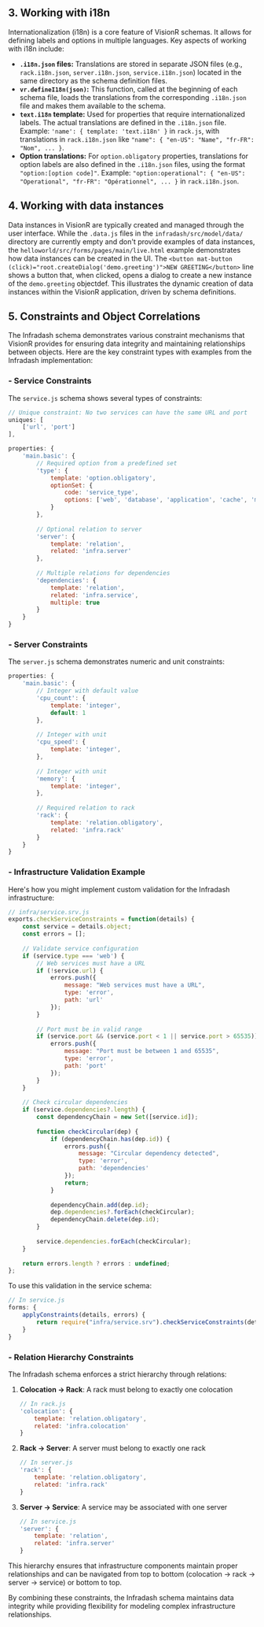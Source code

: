 ## 3. Working with i18n

Internationalization (i18n) is a core feature of VisionR schemas. It allows for defining labels and options in multiple languages. Key aspects of working with i18n include:

*   **`.i18n.json` files:** Translations are stored in separate JSON files (e.g., `rack.i18n.json`, `server.i18n.json`, `service.i18n.json`) located in the same directory as the schema definition files.
*   **`vr.defineI18n(json)`:** This function, called at the beginning of each schema file, loads the translations from the corresponding `.i18n.json` file and makes them available to the schema.
*   **`text.i18n` template:**  Used for properties that require internationalized labels. The actual translations are defined in the `.i18n.json` file. Example: `'name': { template: 'text.i18n' }` in `rack.js`, with translations in `rack.i18n.json` like `"name": { "en-US": "Name", "fr-FR": "Nom", ... }`.
*   **Option translations:** For `option.obligatory` properties, translations for option labels are also defined in the `.i18n.json` files, using the format `"option:[option code]"`. Example: `"option:operational": { "en-US": "Operational", "fr-FR": "Opérationnel", ... }` in `rack.i18n.json`.

## 4. Working with data instances

Data instances in VisionR are typically created and managed through the user interface. While the `.data.js` files in the `infradash/src/model/data/` directory are currently empty and don't provide examples of data instances, the `helloworld/src/forms/pages/main/live.html` example demonstrates how data instances can be created in the UI. The `<button mat-button (click)="root.createDialog('demo.greeting')">NEW GREETING</button>` line shows a button that, when clicked, opens a dialog to create a new instance of the `demo.greeting` objectdef. This illustrates the dynamic creation of data instances within the VisionR application, driven by schema definitions.

## 5. Constraints and Object Correlations

The Infradash schema demonstrates various constraint mechanisms that VisionR provides for ensuring data integrity and maintaining relationships between objects. Here are the key constraint types with examples from the Infradash implementation:

### - Service Constraints

The `service.js` schema shows several types of constraints:

```javascript
// Unique constraint: No two services can have the same URL and port
uniques: [
    ['url', 'port']
],

properties: {
    'main.basic': {
        // Required option from a predefined set
        'type': {
            template: 'option.obligatory',
            optionSet: {
                code: 'service_type',
                options: ['web', 'database', 'application', 'cache', 'monitoring', 'other']
            }
        },
        
        // Optional relation to server
        'server': {
            template: 'relation',
            related: 'infra.server'
        },
        
        // Multiple relations for dependencies
        'dependencies': {
            template: 'relation',
            related: 'infra.service',
            multiple: true
        }
    }
}
```

### - Server Constraints

The `server.js` schema demonstrates numeric and unit constraints:

```javascript
properties: {
    'main.basic': {
        // Integer with default value
        'cpu_count': {
            template: 'integer',
            default: 1
        },
        
        // Integer with unit
        'cpu_speed': { 
            template: 'integer',
        },
        
        // Integer with unit
        'memory': {
            template: 'integer',
        },
        
        // Required relation to rack
        'rack': {
            template: 'relation.obligatory',
            related: 'infra.rack'
        }
    }
}
```

### - Infrastructure Validation Example

Here's how you might implement custom validation for the Infradash infrastructure:

```javascript
// infra/service.srv.js
exports.checkServiceConstraints = function(details) {
    const service = details.object;
    const errors = [];
    
    // Validate service configuration
    if (service.type === 'web') {
        // Web services must have a URL
        if (!service.url) {
            errors.push({
                message: "Web services must have a URL",
                type: 'error',
                path: 'url'
            });
        }
        
        // Port must be in valid range
        if (service.port && (service.port < 1 || service.port > 65535)) {
            errors.push({
                message: "Port must be between 1 and 65535",
                type: 'error',
                path: 'port'
            });
        }
    }
    
    // Check circular dependencies
    if (service.dependencies?.length) {
        const dependencyChain = new Set([service.id]);
        
        function checkCircular(dep) {
            if (dependencyChain.has(dep.id)) {
                errors.push({
                    message: "Circular dependency detected",
                    type: 'error',
                    path: 'dependencies'
                });
                return;
            }
            
            dependencyChain.add(dep.id);
            dep.dependencies?.forEach(checkCircular);
            dependencyChain.delete(dep.id);
        }
        
        service.dependencies.forEach(checkCircular);
    }
    
    return errors.length ? errors : undefined;
};
```

To use this validation in the service schema:

```javascript
// In service.js
forms: {
    applyConstraints(details, errors) {
        return require("infra/service.srv").checkServiceConstraints(details);
    }
}
```

### - Relation Hierarchy Constraints

The Infradash schema enforces a strict hierarchy through relations:

1. **Colocation → Rack**: A rack must belong to exactly one colocation
   ```javascript
   // In rack.js
   'colocation': {
       template: 'relation.obligatory',
       related: 'infra.colocation'
   }
   ```

2. **Rack → Server**: A server must belong to exactly one rack
   ```javascript
   // In server.js
   'rack': {
       template: 'relation.obligatory',
       related: 'infra.rack'
   }
   ```

3. **Server → Service**: A service may be associated with one server
   ```javascript
   // In service.js
   'server': {
       template: 'relation',
       related: 'infra.server'
   }
   ```

This hierarchy ensures that infrastructure components maintain proper relationships and can be navigated from top to bottom (colocation → rack → server → service) or bottom to top.

By combining these constraints, the Infradash schema maintains data integrity while providing flexibility for modeling complex infrastructure relationships.
